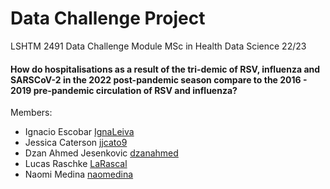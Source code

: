 # Data Challenge Project

LSHTM 2491 Data Challenge Module
MSc in Health Data Science 22/23

#### How do hospitalisations as a result of the tri-demic of RSV, influenza and SARSCoV-2 in the 2022 post-pandemic season compare to the 2016 - 2019 pre-pandemic circulation of RSV and influenza?

Members:
- Ignacio Escobar [IgnaLeiva](https://github.com/IgnaLeiva)
- Jessica Caterson [jjcato9](https://github.com/jjcato9)
- Dzan Ahmed Jesenkovic [dzanahmed](https://github.com/dzanahmed)
- Lucas Raschke [LaRascal](https://github.com/LaRascal)
- Naomi Medina [naomedina](https://github.com/naomedina)